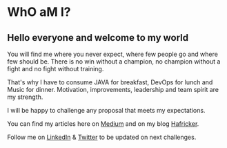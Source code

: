# WhO aM I? 

## Hello everyone and welcome to my world

You will find me where you never expect, where few people go and where few should be. There is no win without a champion, no champion without a fight and no fight without training.

That's why I have to consume JAVA for breakfast, DevOps for lunch and Music for dinner. Motivation, improvements, leadership and team spirit are my strength.

I will be happy to challenge any proposal that meets my expectations.

You can find my articles here on [Medium](https://medium.com/@denis.tuekam) and on my blog [Hafricker](https://hafricker.com/). 

Follow me on [LinkedIn](https://www.linkedin.com/in/denis-tuekam/) & [Twitter](https://twitter.com/denis_tgk) to be updated on next challenges. 
